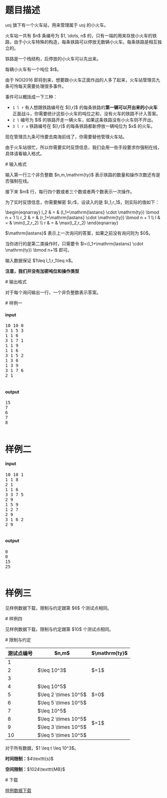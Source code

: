 # 题目描述

<p>uoj 旗下有一个火车站，用来管理属于 uoj 的小火车。</p>
<p>火车站一共有 $n$ 条编号为 $1, \dots, n$ 的，只有一端的用来存放小火车的铁路，由于小火车特殊的构造，每条铁路可以停放无数辆小火车。每条铁路是相互独立的。</p>
<p>铁路是一个栈结构，后停放的小火车可以先出来。</p>
<p>每辆小火车有一个吨位 $t$。</p>
<p>由于 NOI2016 即将到来，想要跟小火车正面作战的人多了起来，火车站管理员九条可怜每天需要处理很多事件。</p>
<p>事件可以概括成一下三种：</p>
<ul><li><code>1 l r</code> 有人想跟铁路编号在 $[l,r]$ 的每条铁路的<strong>第一辆可以开出来的小火车</strong>正面战斗，你需要统计这些小火车的吨位之和，没有火车的铁路不计入答案。</li>
<li><code>2 l</code> 编号为 $l$ 的铁路开走一辆火车，如果这条铁路没有小火车则不开出。</li>
<li><code>3 l r x</code> 铁路编号在 $[l,r]$ 的每条铁路都新停放一辆吨位为 $x$ 的火车。</li>
</ul><p>现在管理员九条可怜要去南海前线了，你需要替他管理火车站。</p>
<p>由于火车站很忙，所以你需要实时反馈信息，我们会用一些手段要求你强制在线，具体请看输入格式。</p>
# 输入格式


<p>输入第一行三个非负整数 $n,m,\mathrm{ty}$ 表示铁路的数量和操作次数还有是否强制在线。</p>
<p>接下来 $m$ 行，每行四个数或者三个数或者两个数表示一次操作。</p>
<p>为了实时反馈信息，你需要解密 $l,r$，设读入的是 $l_1,r_1$，则实际的值如下：</p>
<p>\begin{eqnarray}
l_2 &amp; = &amp; (l_1+\mathrm{lastans} \cdot \mathrm{ty}) \bmod n + 1 \\
r_2 &amp; = &amp; (r_1+\mathrm{lastans} \cdot \mathrm{ty}) \bmod n + 1 \\
l   &amp; = &amp; \min(l_2,r_2) \\
r   &amp; = &amp; \max(l_2,r_2)
\end{eqnarray}</p>
<p>$\mathrm{lastans}$ 表示上一次询问的答案，如果之前没有询问则为 $0$。</p>
<p>当你进行的是第二类操作时，只需要令 $l=(l_1+\mathrm{lastans} \cdot \mathrm{ty}) \bmod n+1$ 即可。</p>
<p>输入数据保证 $1\leq l_1,r_1\leq n$。</p>
<p><strong>注意，我们并没有加密吨位和操作类型</strong></p>
# 输出格式


<p>对于每个询问输出一行，一个非负整数表示答案。</p>
# 样例一


<h4>input</h4>
<pre>10 10 0
3 1 5 3
1 1 6
3 1 7 1
1 1 9
1 1 6
3 1 5 2
1 3 6
1 3 9
3 1 7 6
2 1


</pre>

<h4>output</h4>
<pre>15
7
6
7
8

</pre>

# 样例二


<h4>input</h4>
<pre>10 10 1
1 1 8
2 1
1 1 6
3 3 7 5
2 9
1 5 9
1 2 7
2 9
3 1 6 2
2 9


</pre>

<h4>output</h4>
<pre>0
0
15
25


</pre>

# 样例三


<p>见样例数据下载，限制与约定跟第 $6$ 个测试点相同。</p>
# 样例四


<p>见样例数据下载，限制与约定跟第 $10$ 个测试点相同。</p>
# 限制与约定


<div class="table-responsive">
    <table class="table table-bordered table-text-center table-vertical-middle"><thead><tr><th>测试点编号</th><th>$n,m$</th><th>$\mathrm{ty}$</th></tr></thead><tbody><tr><td>1</td><td rowspan="3">$\leq 10^3$</td><td rowspan="3">$=1$</td></tr><tr><td>2</td></tr><tr><td>3</td></tr><tr><td>4</td><td>$\leq 10^5$</td><td rowspan="3">$=0$</td></tr><tr><td>5</td><td>$\leq 2 \times 10^5$</td></tr><tr><td>6</td><td>$\leq 5 \times 10^5$</td></tr><tr><td>7</td><td>$\leq 10^5$</td><td rowspan="4">$=1$</td></tr><tr><td>8</td><td>$\leq 2 \times 10^5$</td></tr><tr><td>9</td><td>$\leq 3 \times 10^5$</td></tr><tr><td>10</td><td>$\leq 5 \times 10^5$</td></tr></tbody></table></div>

<p>对于所有数据，$1 \leq t \leq 10^3$。</p>
<p><strong>时间限制：</strong>$4\texttt{s}$</p>
<p><strong>空间限制：</strong>$1024\texttt{MB}$</p>
# 下载


<p><a href="/download.php?type=problem&amp;id=218">样例数据下载</a></p>
